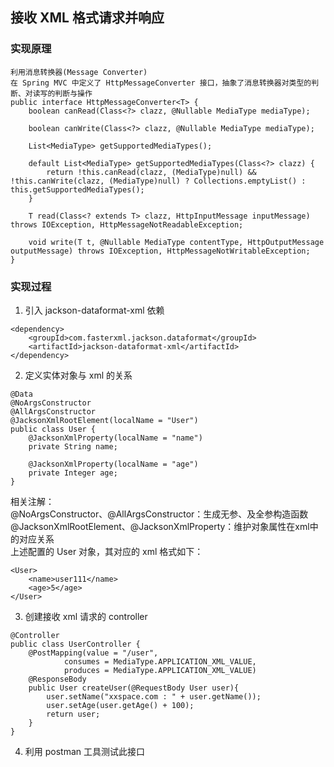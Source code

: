 ## 接收 XML 格式请求并响应
### 实现原理
```
利用消息转换器(Message Converter)
在 Spring MVC 中定义了 HttpMessageConverter 接口，抽象了消息转换器对类型的判断、对读写的判断与操作
public interface HttpMessageConverter<T> {
    boolean canRead(Class<?> clazz, @Nullable MediaType mediaType);

    boolean canWrite(Class<?> clazz, @Nullable MediaType mediaType);

    List<MediaType> getSupportedMediaTypes();

    default List<MediaType> getSupportedMediaTypes(Class<?> clazz) {
        return !this.canRead(clazz, (MediaType)null) && !this.canWrite(clazz, (MediaType)null) ? Collections.emptyList() : this.getSupportedMediaTypes();
    }

    T read(Class<? extends T> clazz, HttpInputMessage inputMessage) throws IOException, HttpMessageNotReadableException;

    void write(T t, @Nullable MediaType contentType, HttpOutputMessage outputMessage) throws IOException, HttpMessageNotWritableException;
}
```
### 实现过程
1. 引入 jackson-dataformat-xml 依赖
```
<dependency>
    <groupId>com.fasterxml.jackson.dataformat</groupId>
    <artifactId>jackson-dataformat-xml</artifactId>
</dependency>
```
2. 定义实体对象与 xml 的关系
```
@Data
@NoArgsConstructor
@AllArgsConstructor
@JacksonXmlRootElement(localName = "User")
public class User {
    @JacksonXmlProperty(localName = "name")
    private String name;

    @JacksonXmlProperty(localName = "age")
    private Integer age;
}
```
相关注解：  
@NoArgsConstructor、@AllArgsConstructor：生成无参、及全参构造函数  
@JacksonXmlRootElement、@JacksonXmlProperty：维护对象属性在xml中的对应关系  
上述配置的 User 对象，其对应的 xml 格式如下：
```
<User>
	<name>user111</name>
	<age>5</age>
</User>
```
3. 创建接收 xml 请求的 controller
```
@Controller
public class UserController {
    @PostMapping(value = "/user",
            consumes = MediaType.APPLICATION_XML_VALUE,
            produces = MediaType.APPLICATION_XML_VALUE)
    @ResponseBody
    public User createUser(@RequestBody User user){
        user.setName("xxspace.com : " + user.getName());
        user.setAge(user.getAge() + 100);
        return user;
    }
}
```
4. 利用 postman 工具测试此接口
